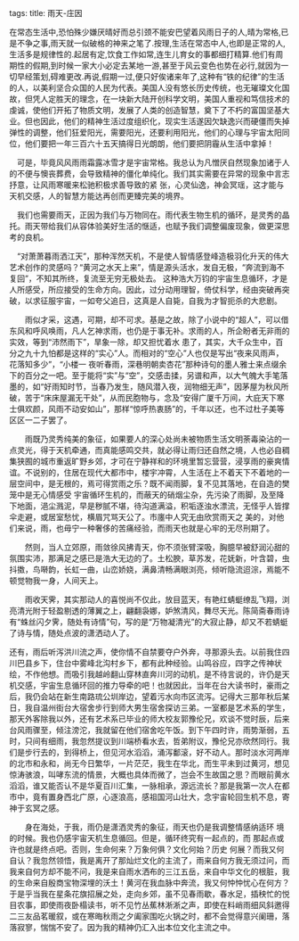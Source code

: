 tags: 
title: 雨天-庄因

在常态生活中,恐怕殊少嫌厌晴好而总引颈不能安巴望着风雨日子的人,晴为常格,已是不争之事,雨天就一似破格的神来之笔了.按理,生活在常态中人,也即是正常的人,生活多是规律性的.起居有定,饮食工作如常,连生儿育女的事都细打精算.他们有周期性的假期,到时候一家大小必定去某地一游,甚至于风云变色也势在必行,就因为一切早经策划,碍难更改.再说,假期一过,便只好俟诸来年了,这种有“铁的纪律”的生活的人，以美利坚合众国的人民为代表。美国人没有悠长历史传统，也无璀璨文化国故，但凭人定胜天的理念，在一块新大陆开创科学文明，美国人重视和笃信技术的虔诚，使他们开拓了物质文明，发展了人类的创造智慧，奠下了不朽的富国坚基大业。但也因此，他们的精神生活过度组织化，现实生活遂因欠缺逸兴而硬僵而失掉弹性的调整，他们狂爱阳光，需要阳光，还要利用阳光，他们的心理与宇宙太阳同位，他们要把一年三百六十五天搞得日光朗朗，他们要把阴霾从生活中拿掉！

　可是，毕竟风风雨雨霜露冰雪才是宇宙常格。我总认为凡憎厌自然现象加诸于人的不便与懊丧葬费，会导致精神的僵化单纯化。我们其实需要在异常的现象中言志抒意，让风雨寒暖来松驰积极求善导致的紧
张，心灵仙逸，神会冥瑶，这才能与天机交感，人的智慧方能达再创而更臻完美的境界。

　我们也需要雨天，正因为我们与万物同在。雨代表生物生机的循环，是灵秀的晶托。雨天带给我们从容体验美好生活的惬适，也赋予我们调整偏废现象，做更深思考的良机。

　“对萧萧暮雨洒江天”，那种浑然天机，不是使人智情感登峰造极羽化升天的伟大艺术创作的灵感吗？“黄河之水天上来”，情是源头活水，发自无极，“奔流到海不复回”，不知其所终，复流至无穷无极处去。
这种浩大万钧的宇宙生息循环，才是人所感受，所应接受的生命方向。因此，过分动用理智，倚仗科学，经由突破再突破，以求征服宇宙，一如夸父追日，这真是人自毙，自我为才智扼杀的大悲剧。

　　雨似才采，这遇，可期，却不可求。基是之故，除了小说中的“超人”，可以借东风和呼风唤雨，凡人乞神求雨，也仍是于事无补。求雨的人，所企盼者无非雨的实效，等到“沛然雨下”，旱象一除，却又担忧着水
患了，其实，大千众生中，百分之九十九怕都是这样的“实心”人。而相对的“空心”人也仅是写出“夜来风雨声，花落知多少”，“小楼一 夜听春雨，深巷明朝卖杏花”那种诗句的墨人雅士来点缀余下的百分之一吧。至于能将“实”与“空”，交感击揉，另谱和声，以大气魄大手笔落墨的，如“好雨知时节，当春乃发生，随风潜入夜，润物细无声”，因茅屋为秋风所破，苦于“床床屋漏无干处”，从而民胞物与，念及“安得广厦千万间，大庇天下寒士俱欢颜，风雨不动安如山”，那样“惊呼热衷肠”的，千年以还，也不过杜子美等区区一二子罢了。

　　雨既乃灵秀纯美的象征，如果要人的深心处尚未被物质生活文明荼毒染沾的一点灵光，得于天机牵通，而真能感鸣交共，就必得让雨归还自然之境，人也必自稠集狭囿的城市重返旷野乡郊，才可在宁静祥和的环境里暂忘营营，浸享雨的豪爽情谊。不说别的，住居在现代大都市中，楼宇冲霄，人生活在上不着天下不着地的一层空间中，是无根的，焉可得赏雨之乐？既不闻雨脚，复不见其落地，在自造的樊笼中是无心情感受
宇宙循环生机的，而蔽天的硝烟尘杂，先污染了雨脚，及至降下地面，浥尘溅泥，早是秽腻不堪，待沟道满溢，积垢逐浊水漂流，无怪乎人皆撑伞走避，或居室愁忧，横眉咒骂天公了。市廛中人究无由欣赏雨天之
美的，对他们来说，雨，也毋宁一种奢侈的苦痛经验，而雨天也就是心牢的无尽刑期了。

　　然则，当人立郊原，雨敛徐风拂青天，你不须张臂深吸，胸臆早被舒润沁甜的氛围实沛，那满足之感已是浩大无边的了。土松腴，草苏发，花妩新，叶含碧，虫抖擞，鸟啭韵，长虹一曲，山峦娇娆，满鼻清畅满眼浏亮，倾听隐流迢淙，焉能不顿觉物我一身，人间天上。

　　雨收天霁，其实那动人的喜悦尚不仅此，放目蓝天，有艳红蜻蜓缭乱飞翔，浏亮清光附于轻盈剔透的薄翼之上，翩翻袅娜，妒煞清风，舞尽天光。陈简斋春雨诗有“蛛丝闪夕霁，随处有诗情”句，写的是“万物凝清光”的大寂止静，却又不若蜻蜓了诗与情，随处点波的潇洒动人了。

还有，雨后听泻洪川流之声，使你情不自禁要夺户外奔，寻那源头去。以前我住四川巴县乡下，住台中雾峰北沟村乡下，都有此种经验。山鸣谷应，四字之传神状绘，不作他想。而吸引我越岭翻山穿林直奔川河的动机，是不待言说的，许仍是天机交感，宇宙生息循环回的推力导牵的吧！也就因此，当年在台大读书时，豪雨之后，我仍会站在新生南路琉公圳岸边，望着污水向市区流泻。记得大三那年秋后某日，我自温州街台大宿舍步行到师大男生宿舍探访三弟。一室都是艺术系的学生，那天外客除我以外，还有艺术系已毕业的师大校友郭豫伦兄，欢谈不觉时辰，后来台风雨骤至，倾注滂沱，我就留在他们宿舍吃午饭。到下午四时许，雨势渐弱，五时，只间有细雨，我忽然提议到川端桥看水去，哲弟附议，豫伦兄亦欣然同行。我们是步行去的，到得桥上，但见河水滔滔，涌泻鄱滚，好不动人。那时淡水河两岸的北市和永和，尚无今日繁华，一片茫茫，我生在华北，而生平未到过黄河，想见惊涛骇浪，叫哮东流的情景，大概也具体而微了，岂会不生故国之思？而眼前黄水滔滔，谁又能否认不是华夏百川汇集，一脉相承，源远流长？那是我第一次人在都市中，竟有置身西北广原，心逐浪高，感祖国河山壮大，念宇宙轮回生机不息，寄神于玄冥之感。

　　身在海处，于我，雨仍是潇洒灵秀的象征，雨天也仍是我调整情感纳适环 境的时候。我也仍感宇宙天机生息循回。但是，循环终究有一起点的，而 那起点或许也就是终点吧。否则，生命何来？万象何俱？文化何始？历史 何展？而我又何自认？我忽然领悟，我是离开了那灿烂文化的主流了，雨来自何方我无须过问，而我来自何方却不能不问，我是来自雨水洒布的三江五岳，来自中华文化的根脏，我的生命来自殷商宝物深埋的沃土！黄河在我血脉中奔流，我又何忡忡忧心在何方？于是乎当我在星条花旗招展之处，走向乡郊，虽不见春雨歇，春水足，插秧忙的悦目农事，即使雨夜卧榻读书，听不见竹丛蕉林淅淅之声，即使在料峭雨细风斜邀得二三友品茗暖叙，或在寒晦秋雨之夕阖家围吃火锅之时，都不会觉得意兴阑珊，落落寂寥，惴惴不安了。因为我的精神仍汇入出本位文化主流之中。 
